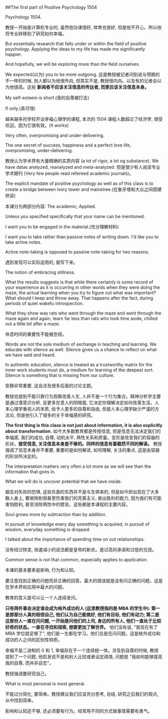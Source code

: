 ##The first part of Positive Psychology 1504

Psychology 1504.

教授一开始是计算机专业的, 虽然他功课很好, 体育也很好, 但是他不开心。所以他将专业转移到了研究如何幸福。

But essentially research that falls under or within the field of positive psychology. Applying the ideas to my life has made me significantly happier.

And hopefully, we will be exploring more than the field ourselves.

We expected(以为) you to be more outgoing. 这是教授被记者问到说与预期的不一样的时候, 别人都以为他很外向, 但其实不是, 教授很内向。以及有的记者会以为他很高。这些 **新闻者不应该关注信息的传达者, 而更应该关注信息本身。**

My self-esteem is short.(我的自尊被打击)

If only.(真可惜)

越来越多的学校开设幸福心理学的课程, 本次的 1504 课程人数超过了经济学, 很受欢迎。因为它很有效。(It works)

Very often, overpromising and under-delivering.

The one secret of success, happiness and a perfect love life, overpromising, under-delivering.

教授认为学术界有大量精确的实质内容 (a lot of rigor, a lot og substance). We have datas analyzed, reanalyzed and meta-analyzed. 但是很少有人阅读专业学术期刊 (Very few people read refereed academic journals)。

The explicit mandate of positive psychology as well as of this class is to create a bridge between lvory tower and mainstree.(在象牙塔和大众之间搭建桥梁)

本课分为两部分内容: The academic; Applied.

Unless you specified specifically that your name can be mentioned.

I want you to be engaged in the material.(充分理解材料)

I want you to take rather than passive notes of writing down. I'd like you to take active notes.

Active note-taking is opposed to passive note-taking for two reasons.

遇到发现可以实际运用的, 就写下来。

The notion of embracing stillness. 

What the results suggests is that while there certainly is some record of your experience as it is occurring in other words when they were doing the maze, the actual learning when you try to figure out what was important? What should I keep and throw away. That happens after the fact, during periods of quiet wakefu introspection.

What they show was rats who went through the maze and went through the maze again and again, learn far less than rats who took time aside, chilled out a little bit after a maze.

休息时间的重要性不能被忽视。

Words are not the sole medium of exchange in teaching and learning. We educate with silence as well. Silence gives us a chance to reflect on what we have said and heard.

In authentic education, silence is treated as a trustworthy matrix for the inner work students must do, a medium for learning of the deepest sort. Silence is something that is missing from our culture.

安静非常重要, 这会涉及很多后面的讨论主题。

教授也提到不能只靠行为观察改善人生, 人并不是一个行为集合。精神分析学主要是通过潜意识分析, 且更多在意人的阴暗面, 它决定你理解决定如何改善生活。人本心理学重视人的本质, 给予人更多的自尊和自由, 但是人本心理学缺少严谨的方法论, 但是他引入了很多的关于幸福感的研究。

**The first thing is this class is not just about information, it is also explicitly about transformation.** 如今大多数教育都是传授信息, 但是信息无法决定我们的幸福感, 我们的成功, 自尊, 动机水平, 两性关系和质量。变形是改变我们的容器的形状。**接受信息, 关注信息本身是不够的。同样的信息有着截然不同的解读。** 教授强调了信息本身并不重要, 重要的是如何解读, 如何理解, 关注的重点, 这是由容器的形状所决定的。

The interpretation matters very often a lot more as we will see than the information that goes in.

What we will do is uncover potential that we have inside.

掘去对失败的恐惧, 这些负面的东西并不是与生俱来的, 但是如今却出现在了大多数人身上, 要凿除削弱甚至伤害我们的完美主义, 凿出胜利的能力, 因为我们有可能害怕胜利, 甚至消除两性中的壁垒。这些都是本课程的主要内容。

Soul grows more by subtraction than by addition.

In pursuit of knowledge every day something is acquired, in pursuit of wisdom, everyday something is dropped.

I talked about the importance of spending time on out relationships.

没有经过转变, 快速减小的说法都是皇帝的新衣。是过高的承诺和过低的兑现。

Common sense is not that common, especially applies to application.

本课的基本要素是影响, 行为和认知。

要注意找到正确的问题而非正确的回答。最大的错误就是没有问正确的问题。这是在学术界和应用中最大的问题。

教育的意义是可以让一个人连续发问。

**只有两件事会决定谁会成为格外成功的人 (这里教授指的是 MBA 的学生中): 第一是那部分人真的相信自己, 他们认为自己能做好, 他们有目标, 他们有动力; 第二是这部份人一直在问问题, 一开始是问他们的上司, 身边的所有人, 他们一直处于比较好奇的状态。一直在寻找和探索, 想要更加了解世界。** 他们没有说, "我现在有了 MBA 学位就足够了", 他们是一生都在学习。他们总是在问问题。这是格外成功和成功的人之间的区别性特质。

幸福不是二进制的 0 和 1, 幸福存在于一个连续统一体。涉及到自尊的时候, 教授提到了一个问题, 他启发说不是和别人比较或者设定阈值, 问题是 "我如何能够提高我的自尊, 而并非自恋"。

教授强调要研究自己。

What is most personal is most general.

不能过分简化, 要简单。教授建议我们应该充分思考, 总结, 研究之后我们的观点, 从中找到简单。

影响和认知还不够, 还必须要有行为。经常用不同的方式做事情需要有勇气。
